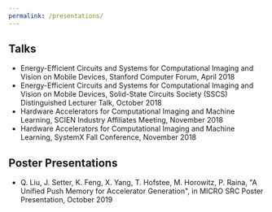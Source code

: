 ```yaml
---
permalink: /presentations/
---
```


## Talks
- Energy-Efficient Circuits and Systems for Computational Imaging and Vision on Mobile Devices, Stanford Computer Forum, April 2018
- Energy-Efficient Circuits and Systems for Computational Imaging and Vision on Mobile Devices, Solid-State Circuits Society (SSCS) Distinguished Lecturer Talk, October 2018
- Hardware Accelerators for Computational Imaging and Machine Learning, SCIEN Industry Affiliates Meeting, November 2018
- Hardware Accelerators for Computational Imaging and Machine Learning, SystemX Fall Conference, November 2018

## Poster Presentations
- Q. Liu, J. Setter, K. Feng, X. Yang, T. Hofstee, M. Horowitz, P. Raina, "A Unified Push Memory for Accelerator Generation", in MICRO SRC Poster Presentation, October 2019
